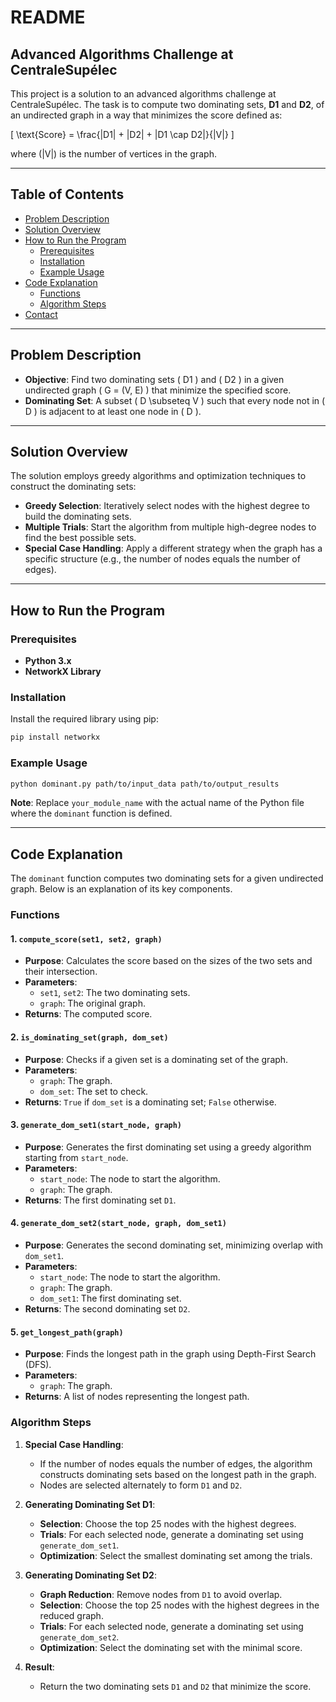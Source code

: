 # README

## Advanced Algorithms Challenge at CentraleSupélec

This project is a solution to an advanced algorithms challenge at CentraleSupélec. The task is to compute two dominating sets, **D1** and **D2**, of an undirected graph in a way that minimizes the score defined as:

\[
\text{Score} = \frac{|D1| + |D2| + |D1 \cap D2|}{|V|}
\]

where \(|V|\) is the number of vertices in the graph.

---

## Table of Contents

- [Problem Description](#problem-description)
- [Solution Overview](#solution-overview)
- [How to Run the Program](#how-to-run-the-program)
  - [Prerequisites](#prerequisites)
  - [Installation](#installation)
  - [Example Usage](#example-usage)
- [Code Explanation](#code-explanation)
  - [Functions](#functions)
  - [Algorithm Steps](#algorithm-steps)
- [Contact](#contact)

---

## Problem Description

- **Objective**: Find two dominating sets \( D1 \) and \( D2 \) in a given undirected graph \( G = (V, E) \) that minimize the specified score.
- **Dominating Set**: A subset \( D \subseteq V \) such that every node not in \( D \) is adjacent to at least one node in \( D \).

---

## Solution Overview

The solution employs greedy algorithms and optimization techniques to construct the dominating sets:

- **Greedy Selection**: Iteratively select nodes with the highest degree to build the dominating sets.
- **Multiple Trials**: Start the algorithm from multiple high-degree nodes to find the best possible sets.
- **Special Case Handling**: Apply a different strategy when the graph has a specific structure (e.g., the number of nodes equals the number of edges).

---

## How to Run the Program

### Prerequisites

- **Python 3.x**
- **NetworkX Library**

### Installation

Install the required library using pip:

```bash
pip install networkx
```

### Example Usage

```bash
python dominant.py path/to/input_data path/to/output_results
```

**Note**: Replace `your_module_name` with the actual name of the Python file where the `dominant` function is defined.

---

## Code Explanation

The `dominant` function computes two dominating sets for a given undirected graph. Below is an explanation of its key components.

### Functions

#### 1. `compute_score(set1, set2, graph)`

- **Purpose**: Calculates the score based on the sizes of the two sets and their intersection.
- **Parameters**:
  - `set1`, `set2`: The two dominating sets.
  - `graph`: The original graph.
- **Returns**: The computed score.

#### 2. `is_dominating_set(graph, dom_set)`

- **Purpose**: Checks if a given set is a dominating set of the graph.
- **Parameters**:
  - `graph`: The graph.
  - `dom_set`: The set to check.
- **Returns**: `True` if `dom_set` is a dominating set; `False` otherwise.

#### 3. `generate_dom_set1(start_node, graph)`

- **Purpose**: Generates the first dominating set using a greedy algorithm starting from `start_node`.
- **Parameters**:
  - `start_node`: The node to start the algorithm.
  - `graph`: The graph.
- **Returns**: The first dominating set `D1`.

#### 4. `generate_dom_set2(start_node, graph, dom_set1)`

- **Purpose**: Generates the second dominating set, minimizing overlap with `dom_set1`.
- **Parameters**:
  - `start_node`: The node to start the algorithm.
  - `graph`: The graph.
  - `dom_set1`: The first dominating set.
- **Returns**: The second dominating set `D2`.

#### 5. `get_longest_path(graph)`

- **Purpose**: Finds the longest path in the graph using Depth-First Search (DFS).
- **Parameters**:
  - `graph`: The graph.
- **Returns**: A list of nodes representing the longest path.

### Algorithm Steps

1. **Special Case Handling**:
   - If the number of nodes equals the number of edges, the algorithm constructs dominating sets based on the longest path in the graph.
   - Nodes are selected alternately to form `D1` and `D2`.

2. **Generating Dominating Set D1**:
   - **Selection**: Choose the top 25 nodes with the highest degrees.
   - **Trials**: For each selected node, generate a dominating set using `generate_dom_set1`.
   - **Optimization**: Select the smallest dominating set among the trials.

3. **Generating Dominating Set D2**:
   - **Graph Reduction**: Remove nodes from `D1` to avoid overlap.
   - **Selection**: Choose the top 25 nodes with the highest degrees in the reduced graph.
   - **Trials**: For each selected node, generate a dominating set using `generate_dom_set2`.
   - **Optimization**: Select the dominating set with the minimal score.

4. **Result**:
   - Return the two dominating sets `D1` and `D2` that minimize the score.